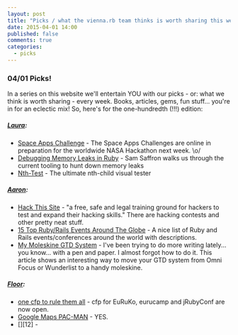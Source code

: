 ```yaml
---
layout: post
title: "Picks / what the vienna.rb team thinks is worth sharing this week"
date: 2015-04-01 14:00
published: false
comments: true
categories:
  - picks
---
```


### 04/01 Picks!

In a series on this website we'll entertain YOU with our picks - or: what we think is worth sharing - every week.
Books, articles, gems, fun stuff... you're in for an eclectic mix! So, here's for the one-hundredth (!!!) edition:

##### [Laura][1]:
- [Space Apps Challenge][2] - The Space Apps Challenges are online in preparation for the worldwide NASA Hackathon next week. \o/
- [Debugging Memory Leaks in Ruby][3] - Sam Saffron walks us through the current tooling to hunt down memory leaks
- [Nth-Test][4] - The ultimate nth-child visual tester

##### [Aaron][5]:
- [Hack This Site][6] - "a free, safe and legal training ground for hackers to test and expand their hacking skills." There are hacking contests and other pretty neat stuff.
- [15 Top Ruby/Rails Events Around The Globe][7] - A nice list of Ruby and Rails events/conferences around the world with descriptions.
- [My Moleskine GTD System][8] - I've been trying to do more writing lately... you know... with a pen and paper. I almost forgot how to do it. This article shows an interesting way to move your GTD system from Omni Focus or Wunderlist to a handy moleskine.


##### [Floor][9]:
- [one cfp to rule them all][10] - cfp for EuRuKo, eurucamp and jRubyConf are now open.
- [Google Maps PAC-MAN][11] - YES.
- [][12] -


[1]: http://www.twitter.com/alicetragedy
[2]: https://2015.spaceappschallenge.org/challenge/
[3]: http://samsaffron.com/archive/2015/03/31/debugging-memory-leaks-in-ruby
[4]: http://nth-test.com/
[5]: http://www.twitter.com/mraaroncruz
[6]: https://www.hackthissite.org/pages/index/index.php
[7]: https://netguru.co/blog/15-top-ruby-and-rails-events-from
[8]: http://www.mikeshea.net/My_Moleskine_GTD_System.html
[9]: http://www.twitter.com/floordrees
[10]: http://www.rubyflow.com/p/mng2bo-cfp-for-euruko-eurucamp-and-jrubyconf-eu-are-open
[11]: https://www.google.com/maps/@43.0848052,-79.0949707,17z/data=!1e3
